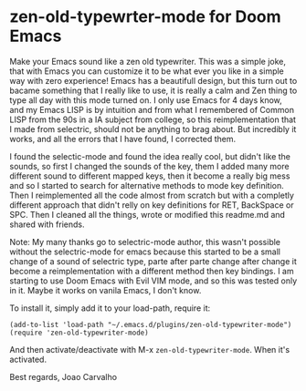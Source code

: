 # zen-old-typewrter-mode for Doom Emacs

Make your Emacs sound like a zen old typewriter. This was a simple joke, that with Emacs you can customize it to be what ever you like in a simple way with zero experience! Emacs has a beautifull design, but this turn out to bacame something that I really like to use, it is really a calm and Zen thing to type all day with this mode turned on.
I only use Emacs for 4 days know, and my Emacs LISP is by intuition and from what I remembered of Common LISP from the 90s in a IA subject from college, so this reimplementation that I made from selectric, should not be anything to brag about. But incredibly it works, and all the errors that I have found, I corrected them. 

I found the selectic-mode and found the idea really cool, but didn't like the sounds, so first I changed the sounds of the key, them I added many more different sound to different mapped keys, then it become a really big mess and so I started to search for alternative methods to mode key definition. Then I reimplemented all the code almost from scratch but with a completly different approach that didn't relly on key definitions for RET, BackSpace or SPC.
Then I cleaned all the things, wrote or modified this readme.md and shared with friends.

Note: My many thanks go to selectric-mode author, this wasn't possible without the selectric-mode for emacs because this started to be a small change of a sound of selectric type, parte after parte change after change it become a reimplementation with a different method then key bindings. I am starting to use Doom Emacs with Evil VIM mode, and so this was tested only in it.
Maybe it works on vanila Emacs, I don't know. 


To install it, simply add it to your load-path, require it:

```elisp
(add-to-list 'load-path "~/.emacs.d/plugins/zen-old-typewriter-mode")
(require 'zen-old-typewriter-mode)
```

And then activate/deactivate with M-x `zen-old-typewriter-mode`. When it's
activated.

Best regards,
Joao Carvalho